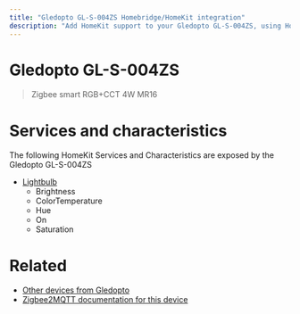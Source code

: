 ```yaml
---
title: "Gledopto GL-S-004ZS Homebridge/HomeKit integration"
description: "Add HomeKit support to your Gledopto GL-S-004ZS, using Homebridge, Zigbee2MQTT and homebridge-z2m."
---
```

<!---
This file has been GENERATED using src/docgen/docgen.ts
DO NOT EDIT THIS FILE MANUALLY!
-->
# Gledopto GL-S-004ZS
> Zigbee smart RGB+CCT 4W MR16


# Services and characteristics
The following HomeKit Services and Characteristics are exposed by
the Gledopto GL-S-004ZS

* [Lightbulb](../../light.md)
  * Brightness
  * ColorTemperature
  * Hue
  * On
  * Saturation


# Related
* [Other devices from Gledopto](../index.md#gledopto)
* [Zigbee2MQTT documentation for this device](https://www.zigbee2mqtt.io/devices/GL-S-004ZS.html)